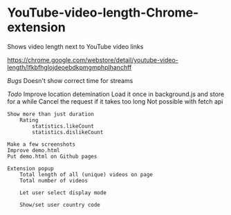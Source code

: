 YouTube-video-length-Chrome-extension
=====================================

Shows video length next to YouTube video links

https://chrome.google.com/webstore/detail/youtube-video-length/lfkbfhglojdeoebdkpmgmphplhanchff

*Bugs*
	Doesn't show correct time for streams

*Todo*
	Improve location detemination
		Load it once in background.js and store for a while
		Cancel the request if it takes too long
			Not possible with fetch api

	Show more than just duration
		Rating
			statistics.likeCount
			statistics.dislikeCount

	Make a few screenshots
	Improve demo.html
	Put demo.html on Github pages

	Extension popup
		Total length of all (unique) videos on page
		Total number of videos

		Let user select display mode

		Show/set user country code
